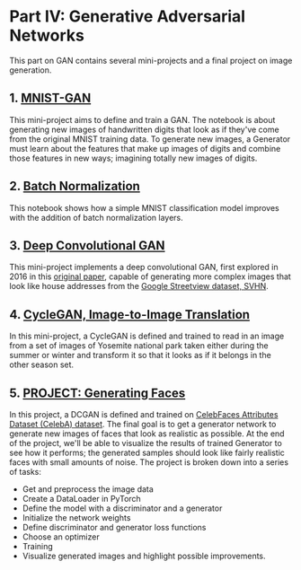 # Part IV: Generative Adversarial Networks
This part on GAN contains several mini-projects and a final project on image generation.

## 1. [MNIST-GAN](https://github.com/ngthianhphuong/deep-learning-nanodegree/tree/master/gan/mnist-gan)
This mini-project aims to define and train a GAN. The notebook is about generating new images of handwritten digits that look as if they've come from the original MNIST training data. To generate new images, a Generator must learn about the features that make up images of digits and combine those features in new ways; imagining totally new images of digits.

## 2. [Batch Normalization](https://github.com/ngthianhphuong/deep-learning-nanodegree/tree/master/gan/batch-norm)
This notebook shows how a simple MNIST classification model improves with the addition of batch normalization layers.

## 3. [Deep Convolutional GAN](https://github.com/ngthianhphuong/deep-learning-nanodegree/tree/master/gan/dcgan)
This mini-project implements a deep convolutional GAN, first explored in 2016 in this [original paper](https://arxiv.org/pdf/1511.06434.pdf), capable of generating more complex images that look like house addresses from the [Google Streetview dataset, SVHN](http://ufldl.stanford.edu/housenumbers/).

## 4. [CycleGAN, Image-to-Image Translation](https://github.com/ngthianhphuong/deep-learning-nanodegree/blob/master/gan/cycle-gan/)
In this mini-project, a CycleGAN is defined and trained to read in an image from a set of images of Yosemite national park taken either during the summer or winter and transform it so that it looks as if it belongs in the other season set.

## 5. [PROJECT: Generating Faces](https://github.com/ngthianhphuong/deep-learning-nanodegree/blob/master/gan/face-generation/)
In this project, a DCGAN is defined and trained on [CelebFaces Attributes Dataset (CelebA) dataset](http://mmlab.ie.cuhk.edu.hk/projects/CelebA.html). The final goal is to get a generator network to generate new images of faces that look as realistic as possible. At the end of the project, we'll be able to visualize the results of trained Generator to see how it performs; the generated samples should look like fairly realistic faces with small amounts of noise.
The project is broken down into a series of tasks:
- Get and preprocess the image data
- Create a DataLoader in PyTorch
- Define the model with a discriminator and a generator
- Initialize the network weights
- Define discriminator and generator loss functions
- Choose an optimizer
- Training
- Visualize generated images and highlight possible improvements.
